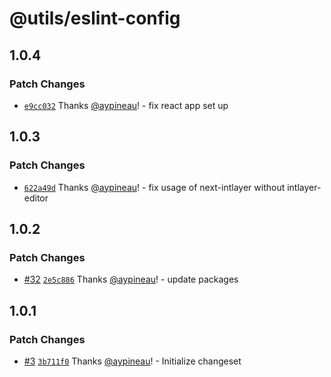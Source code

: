 # @utils/eslint-config

## 1.0.4

### Patch Changes

- [`e9cc032`](https://github.com/aymericzip/intlayer/commit/e9cc03211e3a86daa169c2e711566e202644f1d5) Thanks [@aypineau](https://github.com/aymericzip)! - fix react app set up

## 1.0.3

### Patch Changes

- [`622a49d`](https://github.com/aymericzip/intlayer/commit/622a49d4eaf8477f3b42579a3fc27a3fefd41043) Thanks [@aypineau](https://github.com/aymericzip)! - fix usage of next-intlayer without intlayer-editor

## 1.0.2

### Patch Changes

- [#32](https://github.com/aymericzip/intlayer/pull/32) [`2e5c886`](https://github.com/aymericzip/intlayer/commit/2e5c886169ccdbd16611b77d55e9892ca699ab8d) Thanks [@aypineau](https://github.com/aymericzip)! - update packages

## 1.0.1

### Patch Changes

- [#3](https://github.com/aymericzip/intlayer/pull/3) [`3b711f0`](https://github.com/aymericzip/intlayer/commit/3b711f04c6e63f211e5c5d234fe5ee7dcf24bd38) Thanks [@aypineau](https://github.com/aymericzip)! - Initialize changeset
